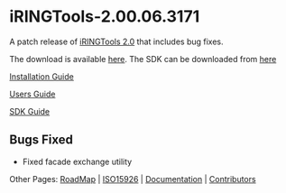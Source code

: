 # iRINGTools-2.00.06.3171 #

A patch release of [iRINGTools 2.0](http://code.google.com/p/iring-tools/wiki/ReleaseNotice_206) that includes bug fixes.

The download is available [here](http://iring-tools.googlecode.com/files/iRINGTools-2.0.6.zip).
The SDK can be downloaded from [here](http://iring-tools.googlecode.com/files/iRINGTools-SDK-2.0.6.zip)

[Installation Guide](http://iring-tools.googlecode.com/files/iRINGTools_Installation_Guide_v2.0.1.pdf)

[Users Guide](http://iring-tools.googlecode.com/files/iRINGTools_Users_Guide_v2.0.1.pdf)

[SDK Guide](http://iring-tools.googlecode.com/files/iRINGTools_SDK_Guide_v2.0.2.pdf)

## Bugs Fixed ##
  * Fixed facade exchange utility

Other Pages: [RoadMap](RoadMap.md) | [ISO15926](ISO15926.md) | [Documentation](Documentation.md) | [Contributors](Contributors.md)